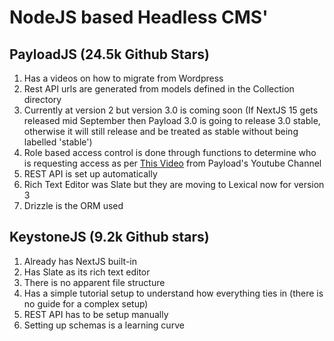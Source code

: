# NodeJS based Headless CMS'

## PayloadJS (24.5k Github Stars)
1. Has a videos on how to migrate from Wordpress
2. Rest API urls are generated from models defined in the Collection directory
3. Currently at version 2 but version 3.0 is coming soon (If NextJS 15 gets released mid September then Payload 3.0 is going to release 3.0 stable, otherwise it will still release and be treated as stable without being labelled 'stable')
4. Role based access control is done through functions to determine who is requesting access as per [This Video](https://www.youtube.com/watch?v=DoPLyXG26Dg) from Payload's Youtube Channel
5. REST API is set up automatically
6. Rich Text Editor was Slate but they are moving to Lexical now for version 3
7. Drizzle is the ORM used

## KeystoneJS (9.2k Github stars)
1. Already has NextJS built-in
2. Has Slate as its rich text editor
3. There is no apparent file structure
4. Has a simple tutorial setup to understand how everything ties in (there is no guide for a complex setup)
5. REST API has to be setup manually
6. Setting up schemas is a learning curve
